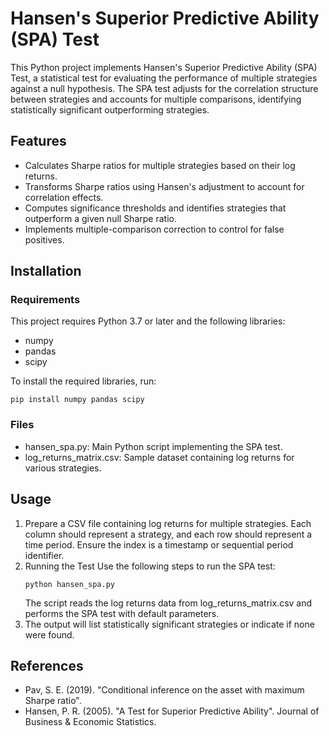 # Hansen's Superior Predictive Ability (SPA) Test
This Python project implements Hansen's Superior Predictive Ability (SPA) Test, a statistical test for evaluating the performance of multiple strategies against a null hypothesis. The SPA test adjusts for the correlation structure between strategies and accounts for multiple comparisons, identifying statistically significant outperforming strategies.

## Features
- Calculates Sharpe ratios for multiple strategies based on their log returns.
- Transforms Sharpe ratios using Hansen's adjustment to account for correlation effects.
- Computes significance thresholds and identifies strategies that outperform a given null Sharpe ratio.
- Implements multiple-comparison correction to control for false positives.

## Installation
### Requirements
This project requires Python 3.7 or later and the following libraries:
- numpy
- pandas
- scipy

To install the required libraries, run:
```
pip install numpy pandas scipy
```
### Files
- hansen_spa.py: Main Python script implementing the SPA test.
- log_returns_matrix.csv: Sample dataset containing log returns for various strategies.

## Usage
1. Prepare a CSV file containing log returns for multiple strategies. Each column should represent a strategy, and each row should represent a time period. Ensure the index is a timestamp or sequential period identifier.
2. Running the Test
Use the following steps to run the SPA test:
    ```
    python hansen_spa.py
    ```
    The script reads the log returns data from log_returns_matrix.csv and performs the SPA test with default parameters.
3. The output will list statistically significant strategies or indicate if none were found.

## References
- Pav, S. E. (2019). "Conditional inference on the asset with maximum Sharpe ratio".
- Hansen, P. R. (2005). "A Test for Superior Predictive Ability". Journal of Business & Economic Statistics.